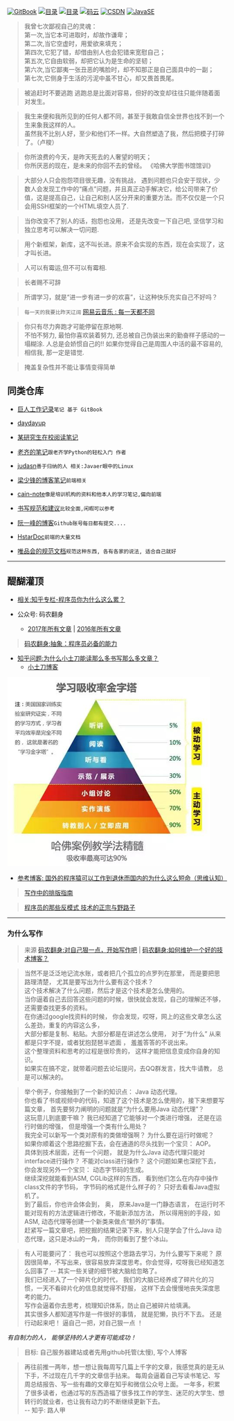 [![GitBook](https://img.shields.io/badge/GitBook-online-brightgreen.svg)](https://legacy.gitbook.com/book/kuangcp/notes/details)
[![目录](https://img.shields.io/badge/note-Catalog-brightgreen.svg)](./SUMMARY.md)
[![目录](https://img.shields.io/badge/doc-Note-brightgreen.svg)](https://gitee.com/gin9/Notes/wikis/pages)
[![码云](https://img.shields.io/badge/code-Gitee-red.svg)](https://gitee.com/gin9)
[![CSDN](https://img.shields.io/badge/blog-CSDN-orange.svg)](http://blog.csdn.net/kcp606)
[![JavaSE](https://img.shields.io/badge/note-JavaSE-blue.svg)](./Java/JavaSE.md)

> 我曾七次鄙视自己的灵魂：  
> 第一次,当它本可进取时，却故作谦卑；  
> 第二次,当它空虚时，用爱欲来填充；   
> 第四次,它犯了错，却借由别人也会犯错来宽慰自己；  
> 第五次,它自由软弱，却把它认为是生命的坚韧；  
> 第六次,当它鄙夷一张丑恶的嘴脸时，却不知那正是自己面具中的一副；  
> 第七次,它侧身于生活的污泥中虽不甘心，却又畏首畏尾。  

> 被追赶时不要逃跑 逃跑总是比面对容易，但好的改变却往往只能伴随着面对发生。

> 我生来便和我所见到的任何人都不同，甚至于我敢自信全世界也找不到一个生来象我这样的人。  
> 虽然我不比别人好，至少和他们不一样。大自然塑造了我，然后把模子打碎了。（卢梭）

> 你所浪费的今天，是昨天死去的人奢望的明天；  
> 你所厌恶的现在，是未来的你回不去的曾经。 《哈佛大学图书馆馆训》

> 大部分人只会抱怨项目很无趣，没有挑战， 遇到问题也只会安于现状，少数人会发现工作中的“痛点”问题，并且真正动手解决它，给公司带来了价值，这是提高自己，让自己和别人区分开来的重要方法。而不仅仅是一个只会用SSH框架的一个HTML填空人员了.

> 当你改变不了别人的话，抱怨也没用， 还是先改变一下自己吧, 坚信学习和独立思考可以解决一切问题.  

> 用个新框架，新库，这不叫长进。原来不会实现的东西，现在会实现了，这才叫长进。

> 人可以有霉运,但不可以有霉相.

> 长者赐不可辞 

> 所谓学习，就是“进一步有进一步的欢喜”，让这种快乐充实自己不好吗？

> `每一天的我要比昨天辽阔`  [网易云音乐 : 每一天都不同](http://music.163.com/#/song?id=233854)

> 你只有尽力奔跑才可能停留在原地啊.  
> 不怕不努力, 最怕你喜欢装着努力, 还总被自己伪装出来的勤奋样子感动的一塌糊涂. 人总是会娇惯自己的!! 
> 如果你觉得自己是周围人中活的最不容易的, 相信我, 那一定是错觉.  

> 掩盖复杂性并不能让事情变得简单  

## 同类仓库
- [巨人工作记录](https://ztgame.shenyu.me/)`笔记 基于 GitBook`
- [daydayup](https://github.com/ITDragonBlog/daydayup)
- [某研究生在校阅读笔记](https://github.com/lanxuezaipiao/ReadingNotes)
- [老齐的笔记](https://github.com/qiwsir/ITArticles)`跟老齐学Python的轻松入门 作者`
- [judasn](https://github.com/judasn/hexo-blog)`善于归纳的人 相关:Javaer眼中的Linux`
- [梁少锋的博客笔记](https://github.com/youngwind/blog)`前端相关`
- [cain-note](https://github.com/james-cain/cain-note)`像是培训机构的资料和他本人的学习笔记,偏向前端`
- [书写规范和建议](https://github.com/sparanoid/chinese-copywriting-guidelines)`比较全面,闲暇可以参考`
- [阮一峰的博客](https://github.com/ruanyf/articles)`Github账号每日都有提交....`
- [HstarDoc](https://github.com/hstarorg/HstarDoc)`前端的大量文档`

- [唯品会的规范文档](https://github.com/vipshop/vjtools)`规范这种东西, 各有各家的说法, 适合自己就好`

************************************

## 醍醐灌顶
- [相关:知乎专栏-程序员你为什么这么累？](/Java/AdvancedLearning/ProgramThinking.md#编程习惯)

- 公众号: 码农翻身
    - [2017年所有文章](https://mp.weixin.qq.com/s?__biz=MzAxOTc0NzExNg==&mid=2665514184&idx=1&sn=3ace64c3a9eba2adf1ef94406e2ebf2b&chksm=80d67c8bb7a1f59d556bd7478626a4674ff07021726f84b4681b41ad7c6dbb4cfcf687dcf00a&scene=21#wechat_redirect) | [2016年所有文章](https://mp.weixin.qq.com/s?__biz=MzAxOTc0NzExNg==&mid=2665513504&idx=1&sn=25dd6420e3056101dd3f6fdaedacaa2a&chksm=80d67a63b7a1f37572a5159ff6f53810467c15c8beec94770e8360c45f45036360d77755ee78&scene=21#wechat_redirect)

> [码农翻身:抽象：程序员必备的能力 ](https://mp.weixin.qq.com/s?__biz=MzAxOTc0NzExNg==&mid=2665513062&idx=1&sn=a3b4a2962d8e82471192d9606b0a2722&scene=21#wechat_redirect)

- [知乎问题:为什么小土刀能读那么多书写那么多文章？](https://www.zhihu.com/question/47788269)
    - [小土刀博客](http://wdxtub.com/thanks/)

![学习效率](https://raw.githubusercontent.com/Kuangcp/ImageRepos/master/Learn/learn_rate.jpg)

- [参考博客: 国外的程序猿可以工作到退休而国内的为什么这么短命（思维认知）](http://group.jobbole.com/33239/?utm_source=hao.jobbole.com&utm_medium=relatedTopic)

> [写作中的排版指南](https://github.com/sparanoid/chinese-copywriting-guidelines)

> [程序员的那些反模式 ](http://zhangtielei.com/posts/blog-programmer-anti-pattern.html)
> [技术的正宗与野路子](http://zhangtielei.com/posts/blog-programmer-learn.html)

********************
### 为什么写作
> 来源 [码农翻身:对自己狠一点，开始写作吧](http://mp.weixin.qq.com/s/-bXP2jAcz8M1c9-nElOsJA) | [码农翻身:如何维护一个好的技术博客？](https://mp.weixin.qq.com/s?__biz=MzAxOTc0NzExNg==&mid=2665514310&idx=1&sn=230943ac36182c2ea5ca28317de3cb91&pass_ticket=kdzjNNRKN8g5Hs0IYC80YNed%2BLsTG5wDteQuZ1qoW%2F8bwio%2BGiEUdcisaIoKv4ua)


> 当然不是泛泛地记流水账，或者把几个孤立的点罗列在那里， 而是要把思路理清楚， 尤其是要写出为什么要有这个技术？  
这个技术解决了什么问题，然后才是这个技术是怎么使用的。　  
当你逼着自己去回答这些问题的时候，很快就会发现，自己的理解还不够，还需要查找更多的资料。  
在你通过google找资料的时候， 你会发现，哎呀，网上的这些文章怎么这么差劲，重复的内容这么多，  
大部分都是复制、粘贴。大部分都是在讲述怎么使用， 对于“为什么” 从来都是只字不提，或者犹抱琵琶半遮面 ， 羞羞答答的不说出来。  
这个整理资料和思考的过程是很珍贵的， 这样才能把信息变成你自身的知识。  
如果实在搞不定，就带着问题去论坛提问，去QQ群发言，找大牛请教， 总是可以解决的。  

> 举个例子，你接触到了一个新的知识点： Java 动态代理。  
你也看了书或视频中的代码，知道了这个技术是怎么使用的，接下来想要写篇文章， 首先要努力阐明的问题就是“为什么要用Java 动态代理”？    
这玩意儿到底要干嘛？ 我已经知道了它能够对一个类进行增强， 还是在运行时做的增强， 但是增强一个类有什么用处？  
我完全可以新写一个类对原有的类做增强啊？ 为什么要在运行时做呢？  
如果你顺着这个思路挖掘下去，会在通道的尽头找到一个宝贝： AOP。  
具体到技术层面，还有一个问题， 就是为什么Java 动态代理只能对interface进行操作？  不能对class进行操作？    这个问题如果也深挖下去， 你会发现另外一个宝贝： 动态字节码的生成。  
继续深挖就能看到ASM, CGLib这样的东西， 看到他们怎么在内存中操作class文件的字节码， 字节码的格式是什么样子的？ 只好去看看Java虚拟机了。  
到了最后，你也许会体会到， 奥， 原来Java是一门静态语言，  在运行时不能对现有的方法逻辑进行修改，不能新添加方法， 所以得用别的手段，如ASM, 动态代理等创建一个新类来做点“额外的”事情。  
赶紧写一篇文章吧，把挖掘的结果记录下来，别人只是学会了什么Java 动态代理，这只是冰山的一角，  而你则看到了整个冰山。  

> 有人可能要问了： 我也可以按照这个思路去学习，为什么要写下来呢？  原因很简单，不写出来，很容易放弃深度思考。你会觉得，哎呀我已经知道怎么回事了 -- 其实一些关键的细节被大脑给忽略了。  
我们已经进入了一个碎片化的时代， 我们的大脑已经养成了碎片化的习惯，一天不看碎片化的信息就觉得不舒服， 这样下去会慢慢地丧失深度思考的能力。  
写作会逼着你去思考，梳理知识体系，防止自己被碎片给填满。  
其实很多人都知道写作是一件很好的事情， 就是犯懒，执行不下去。 还是行动起来吧！ 逼自己一把，对自己狠一点 ！

_有自制力的人， 能够坚持的人才更有可能成功！_

> 目标: 自己服务器建站或者先用github托管(太慢), 写个人博客

> 再往前推一两年，想一想让我每周写几篇上千字的文章，我感觉真的是无从下手，不过现在几千字的文章信手拈来。
每周会逼着自己写读书笔记、写周总结报告、写一些有趣的文章在知乎和微信公众号上面。
一年多，积累了很多读者，也通过写的东西造福了很多找工作的学生、迷茫的大学生、想转行的就业者，也让我有动力的不断继续更新下去。  
> -- 知乎: 路人甲

